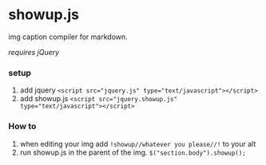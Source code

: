 # showup.js
img caption compiler for markdown.

_requires jQuery_
### setup
1. add jquery
`<script src="jquery.js" type="text/javascript"></script>`
2. add showup.js
`<script src="jquery.showup.js" type="text/javascript"></script>`
### How to
1. when editing your img add `!showup//whatever you please//!` to your alt
2. run showup.js in the parent of the img. `$("section.body").showup();`
